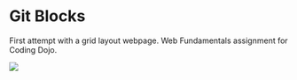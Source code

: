 # Git Blocks
First attempt with a grid layout webpage. Web Fundamentals assignment for Coding Dojo.


![](http://s3.amazonaws.com/General_V88/boomyeah/company_209/chapter_3921/handouts/chapter3921_7216_gitblocks.png)
